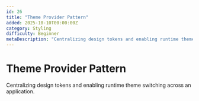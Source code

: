 ```yaml
---
id: 26
title: "Theme Provider Pattern"
added: 2025-10-10T00:00:00Z
category: Styling
difficulty: Beginner
metaDescription: "Centralizing design tokens and enabling runtime theme switching across an application."
---
```


# Theme Provider Pattern

Centralizing design tokens and enabling runtime theme switching across an application.
